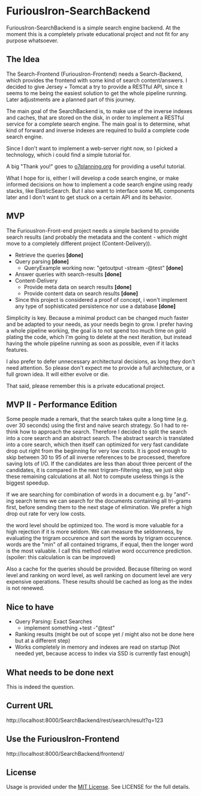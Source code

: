 # FuriousIron-SearchBackend

FuriousIron-SearchBackend is a simple search engine backend. At the moment this is a completely
private educational project and not fit for any purpose whatsoever.

## The Idea

The Search-Frontend (FuriousIron-Frontend) needs a Search-Backend, which provides the frontend 
with some kind of search content/answers. I decided to give Jersey + Tomcat a try to provide a 
RESTful API, since it seems to me being the easiest solution to get the whole pipeline running.
Later adjustments are a planned part of this journey.

The main goal of the SearchBackend is, to make use of the inverse indexes and caches, that are
stored on the disk, in order to implement a RESTful service for a complete search engine. The
main goal is to determine, what kind of forward and inverse indexes are required to build a 
complete code search engine.

Since I don't want to implement a web-server right now, so I picked a technology, which i could
find a simple tutorial for.

A big "Thank you!" goes to [o7planning.org](https://o7planning.org/de/11199/die-anleitung-zum-java-restful-web-services-fur-den-anfanger) for providing a useful tutorial.

What I hope for is, either I will develop a code search engine, or make informed decisions on
how to implement a code search engine using ready stacks, like ElasticSearch. But I also want
to interface some ML components later and I don't want to get stuck on a certain API and its 
behavior.

## MVP

The FuriousIron-Front-end project needs a simple backend to provide search results (and probably 
the metadata and the content - which might move to a completely different project (Content-Delivery)).

* Retrieve the queries __[done]__
* Query parsing __[done]__
  * QueryExample working now: "getoutput -stream -@test" __[done]__
* Answer queries with search-results __[done]__
* Content-Delivery
  * Provide meta data on search results __[done]__
  * Provide content data on search results __[done]__
* Since this project is considered a proof of concept, i won't implement any type of sophisticated persistence nor use a database __[done]__

Simplicity is key. Because a minimal product can be changed much faster and be adapted to your 
needs, as your needs begin to grow. I prefer having a whole pipeline working, the goal is to not 
spend too much time on gold plating the code, which I'm going to delete at the next iteration, 
but instead having the whole pipeline running as soon as possible, even if it lacks features. 

I also prefer to defer unnecessary architectural decisions, as long they don't need attention. 
So please don't expect me to provide a full architecture, or a full grown idea. It will either 
evolve or die.

That said, please remember this is a private educational project.

## MVP II - Performance Edition

Some people made a remark, that the search takes quite a long time (e.g. over 30 seconds) using 
the first and naive search strategy. So I had to re-think how to approach the search. Therefore I 
decided to split the search into a core search and an abstract search. The abstract search is 
translated into a core search, which then itself can optimized for very fast candidate drop out 
right from the beginning for very low costs. It is good enough to skip between 30 to 95 of all 
inverse references to be processed, therefore saving lots of I/O. If the candidates are less 
than about three percent of the candidates, it is compared in the next trigram-filtering step, 
we just skip these remaining calculations at all. Not to compute useless things is the biggest 
speedup.

If we are searching for combination of words in a document e.g. by "and"-ing search terms we
can search for the documents containing all tri-grams first, before sending them to the next 
stage of elimination. We prefer a high drop out rate for very low costs.  

the word level should be optimized too. The word is more valuable for a high rejection if it
is more seldom. We can measure the seldomness, by evaluating the trigram occurence and sort 
the words by trigram occurence. words are the "min" of all contained trigrams, if equal, then 
the longer word is the most valuable. I call this method relative word occurrence prediction.
(spoiler: this calculation is can be improved)    

Also a cache for the queries should be provided. Because filtering on word level and ranking on 
word level, as well ranking on document level are very expensive operations. These results should 
be cached as long as the index is not renewed.

## Nice to have

* Query Parsing: Exact Searches
  * implement something +test -"@test"
* Ranking results (might be out of scope yet / might also not be done here but at a different step)
* Works completely in memory and indexes are read on startup [Not needed yet, because access to index via SSD is currently fast enough]

## What needs to be done next

This is indeed the question.

## Current URL

http://localhost:8000/SearchBackend/rest/search/result?q=123

## Use the FuriousIron-Frontend

http://localhost:8000/SearchBackend/frontend/

## License

Usage is provided under the [MIT License](http://opensource.org/licenses/mit-license.php). See LICENSE for the full details.
